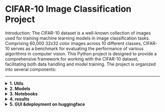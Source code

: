 # CIFAR-10 Image Classification Project

Introduction:
The CIFAR-10 dataset is a well-known collection of images used for training machine learning models in image classification tasks. Comprising 60,000 32x32 color images across 10 different classes, CIFAR-10 serves as a benchmark for evaluating the performance of various algorithms in computer vision.
This Python project is designed to provide a comprehensive framework for working with the CIFAR-10 dataset, facilitating both data handling and model training. The project is organized into several components:

---

<details>

<summary><strong>1. Utils</strong></summary>


<details>

<summary><strong>download_handle_data.py</strong></summary>


This file contains functions for downloading and extracting CIFAR-10 dataset files.



## Functions

### `download_data(url)`
Downloads a `.tar.gz` file from a given URL and saves it locally.

- **Parameters**:
  - `url` (str): URL of the file to download.

- **Process**:
  - Checks if the `data` directory and the `.tar.gz` file already exist.
  - Downloads the file if it doesn't exist.

---

### `extract_cifar10_data(directory)`
Extracts the contents of the downloaded `.tar.gz` file into the specified directory.

- **Parameters**:
  - `directory` (str): Path to extract the contents of the `.tar.gz` file.

- **Process**:
  - Verifies the `.tar.gz` file exists.
  - Extracts the file into the provided directory.

---

## Class: `ConvertDataToImages`

This class handles the conversion of CIFAR-10 dataset batches from binary format to image files, organized into directories based on labels.

### Attributes:
- `labels_dict` (dict): Maps label indices to label names.
- `batch_data` (list): Holds image data for a batch.
- `batch_labels` (list): Holds the labels for images.
- `batch_filenames` (list): Holds filenames of images.
- `labels_names` (list): Stores label names from metadata.

---

### `__init__()`
Initializes the class with empty attributes for labels, data, and filenames.

---

### `load_label_names(meta_file_path)`
Loads the label names from a metadata file.

- **Parameters**:
  - `meta_file_path` (str): Path to the metadata file.

---

### `create_images_folder()`
Creates a directory structure for saving images based on their labels.

- **Process**:
  - Creates an `images` directory with subdirectories named after labels.

---

### `create_image_labels_to_string()`
Creates a dictionary mapping label indices to label names.

---

### `load_batch(file_path)`
Loads a batch of CIFAR-10 data.

- **Parameters**:
  - `file_path` (str): Path to the CIFAR-10 batch file.

---

### `convert_data_to_images(names_paths, end_file)`
Converts image data to images and saves them to the disk.

- **Parameters**:
  - `names_paths` (str): Path to save image names and labels.
  - `end_file` (int): Format indicator for saving labels.

---

### `run(batch_paths, names_paths, end_file)`
Executes the full conversion process: loads data, creates directories, and saves images.

- **Parameters**:
  - `batch_paths` (str): Path to the CIFAR-10 batch file.
  - `names_paths` (str): Path to save image names and labels.
  - `end_file` (int): Format indicator for saving labels.

- **Returns**:
  - `dict`: Mapping of label indices to label names.


---
</details>

<details>
<summary><strong>load_patchs.py</strong></summary>


This file defines functions for model creation, training, evaluation, and prediction using TensorFlow/Keras. It includes several deep learning models (custom CNN, MobileNetV2, VGG16), custom F1 score metric, and utilities for training multiple models and predicting using a trained model. 




## Functions:

### `load_paths_labels(path)`
Loads image paths and corresponding labels from a specified text file.

- **Parameters**:
  - `path` (str): File path to the text file containing image paths and labels.
- **Returns**:
  - `paths_labels` (list): List of image paths and labels.

---

### `handle_images_path_and_labels(paths_labels)`
Processes the paths and labels, generating a list of image paths and corresponding labels.

- **Parameters**:
  - `paths_labels` (list): List of image names and labels.
- **Returns**:
  - `paths` (list): List of processed image paths.
  - `labels` (list): List of corresponding image labels.

---

### `get_patch(paths, labels, patch_size)`
Yields patches of image paths and their labels based on the patch size.

- **Parameters**:
  - `paths` (list): List of image paths.
  - `labels` (list): List of corresponding image labels.
  - `patch_size` (int): The size of the patches to divide the data into.
- **Yields**:
  - Tuple of image paths and labels for each patch.

---

### `load_images_patch(paths)`
Loads a batch of images from the given list of paths and converts them to NumPy arrays.

- **Parameters**:
  - `paths` (list): List of image paths to load.
- **Returns**:
  - `images` (np.array): Array of loaded images.

---

### `read_image_labels(path, patch_size, image_shape)`
Reads image names and labels, then generates and preprocesses image patches in a TensorFlow dataset format.

- **Parameters**:
  - `path` (str): File path to the text file containing image paths and labels.
  - `patch_size` (int): The size of the patches to load.
  - `image_shape` (tuple): Shape of the images (height, width).
- **Returns**:
  - `dataset` (tf.data.Dataset): Preprocessed TensorFlow dataset ready for training.

---

### `extract_labels(dataset)`
Extracts labels and images from the TensorFlow dataset.

- **Parameters**:
  - `dataset` (tf.data.Dataset): The TensorFlow dataset containing images and labels.
- **Returns**:
  - `images` (np.array): Array of images from the dataset.
  - `labels` (np.array): Array of corresponding labels from the dataset.

---
</details>



<details>

<summary><strong>model_training_testing.py</strong></summary>


This file defines functions for model creation, training, evaluation, and prediction using TensorFlow/Keras. It includes several deep learning models (custom CNN, MobileNetV2, VGG16), custom F1 score metric, and utilities for training multiple models and predicting using a trained model. 

---

## Functions:

### `custom_f1_score(y_true, y_pred)`
Custom function for calculating F1 score using Keras backend operations. It rounds predictions, calculates precision and recall, and then computes the F1 score.

- **Parameters**:
  - `y_true`: Ground truth labels.
  - `y_pred`: Predicted labels.
- **Returns**:
  - `f1`: The computed F1 score.

---

### `train_and_evaluate_models(models_list, train_dataset, validation_dataset, epochs, batch_size, final_model, l_r=.001, mome=.9)`
Trains a list of models and evaluates their performance on a validation dataset. Optionally returns the best-performing model.

- **Parameters**:
  - `models_list` (list): List of Keras models to be trained.
  - `train_dataset` (tf.data.Dataset): Dataset for training.
  - `validation_dataset` (tf.data.Dataset): Dataset for validation.
  - `epochs` (int): Number of epochs.
  - `batch_size` (int): Batch size.
  - `final_model` (bool): Whether to return the best model.
  - `l_r` (float): Learning rate (default is 0.001).
  - `mome` (float): Momentum (default is 0.9).
- **Returns**:
  - If `final_model` is `True`: Returns the best trained model and training history.
  - Else: Returns a dictionary with model names and their validation accuracy.

---

### `predict(prediction_model, test_dataset)`
Makes predictions using a trained model and evaluates performance using accuracy and F1 score.

- **Parameters**:
  - `prediction_model`: Trained model to use for prediction.
  - `test_dataset` (tf.data.Dataset): Test dataset.
- **Returns**:
  - `model_acc` (float): Accuracy score.
  - `model_f1` (float): F1 score.
  - `predictions` (np.array): Predicted labels.
  - `labels` (np.array): True labels.

---

## Model Definitions:

### `model_1()`
Defines a custom Convolutional Neural Network (CNN) with several Conv2D, MaxPooling, Dropout, and Dense layers. The final layer has 10 outputs for classification.

- **Returns**:
  - `model` (tf.keras.Model): A compiled CNN model.

---

### `model_2(image_shape, class_len=10)`
Defines a model based on the pre-trained MobileNetV2. The model uses transfer learning with a custom classification head.

- **Parameters**:
  - `image_shape` (tuple): Input image shape.
  - `class_len` (int): Number of output classes (default is 10).
- **Returns**:
  - `clf` (tf.keras.Model): A compiled MobileNetV2 model with custom layers.

---

### `model_3(image_shape, class_len=10)`
Defines a model based on the pre-trained VGG16. Similar to `model_2`, this uses transfer learning with a custom classification head.

- **Parameters**:
  - `image_shape` (tuple): Input image shape.
  - `class_len` (int): Number of output classes (default is 10).
- **Returns**:
  - `clf` (tf.keras.Model): A compiled VGG16 model with custom layers.
</details>

<details>

<summary><strong>plotting.py</strong></summary>
## Summary of Functions

1. **show_images(images_patch, labels)**
   - **Purpose**: Displays a grid of images with corresponding labels.
   - **Parameters**:
     - `images_patch`: A collection of image arrays to display.
     - `labels`: Labels corresponding to each image in `images_patch`.
   - **Functionality**:
     - The function calculates the number of images per row and column, creates a grid, resizes images, and displays them with the class labels as titles.

2. **plot_accuracy(epoch, history, string="Validation")**
   - **Purpose**: Plots the accuracy and loss for both training and validation over epochs.
   - **Parameters**:
     - `epoch`: Total number of epochs.
     - `history`: History object returned by the model training process.
     - `string`: Custom label for the validation metrics.
   - **Functionality**:
     - Generates two plots: one for accuracy and one for loss, showing the metrics for training and validation data over time.

3. **plot_combined_confusion_heat_map(y_train_act, y_train_pred, y_test_act, y_test_pred, str6="")**
   - **Purpose**: Generates side-by-side confusion matrix heatmaps for training and test datasets.
   - **Parameters**:
     - `y_train_act`: Actual labels for the training set.
     - `y_train_pred`: Predicted labels for the training set.
     - `y_test_act`: Actual labels for the test set.
     - `y_test_pred`: Predicted labels for the test set.
     - `str6`: A custom string for labeling.
   - **Functionality**:
     - Produces two heatmaps showing normalized confusion matrices for both training and test datasets, and saves the plot as a PDF.

</details>


</details>

<details> 
<summary><strong> 2. Models </strong></summary>


### Model Outputs and Results

This folder contains the output models and results from the training process, both in **H5** and **Keras** formats, which can be loaded when needed. 

We trained three models, but the best-performing model is **Model 1**.

### Model Architecture Overview

#### **Model 1: Convolutional Neural Network (CNN)**

A deep convolutional neural network that incorporates several convolutional layers, batch normalization, and dropout for regularization.

- **Architecture**:
- Input (32x32x3)
- Conv2D (32 filters, 3x3, ReLU) 
- BatchNormalization
- Conv2D (32 filters, 3x3, ReLU) 
- BatchNormalization ↓ MaxPool2D (2x2) 
- Dropout (20%) ↓ Conv2D (64 filters, 3x3, ReLU) 
- BatchNormalization 
- Conv2D (64 filters, 3x3, ReLU) 
- BatchNormalization 
- MaxPool2D (2x2) 
- Dropout (30%) 
- Conv2D (128 filters, 3x3, ReLU) 
- BatchNormalization 
- Conv2D (128 filters, 3x3, ReLU)
- BatchNormalization
- MaxPool2D (2x2) 
- Dropout (40%) 
- Flatten 
- Dense (128, ReLU) 
- BatchNormalization 
- Dropout (50%) 
- Output (10 classes, Softmax)

```
def model_1():
  model = Sequential()
  model.add(
      Conv2D(32, (3, 3), activation='relu', kernel_initializer='he_uniform', padding='same', input_shape=(32, 32, 3)))
  model.add(BatchNormalization())
  model.add(Conv2D(32, (3, 3), activation='relu', kernel_initializer='he_uniform', padding='same'))
  model.add(BatchNormalization())
  model.add(MaxPool2D((2, 2)))
  model.add(Dropout(0.2))
  model.add(Conv2D(64, (3, 3), activation='relu', kernel_initializer='he_uniform', padding='same'))
  model.add(BatchNormalization())
  model.add(Conv2D(64, (3, 3), activation='relu', kernel_initializer='he_uniform', padding='same'))
  model.add(BatchNormalization())
  model.add(MaxPool2D((2, 2)))
  model.add(Dropout(0.3))
  model.add(Conv2D(128, (3, 3), activation='relu', kernel_initializer='he_uniform', padding='same'))
  model.add(BatchNormalization())
  model.add(Conv2D(128, (3, 3), activation='relu', kernel_initializer='he_uniform', padding='same'))
  model.add(BatchNormalization())
  model.add(MaxPool2D((2, 2)))
  model.add(Dropout(0.4))
  model.add(Flatten())
  model.add(Dense(128, activation='relu', kernel_initializer='he_uniform'))
  model.add(BatchNormalization())
  model.add(Dropout(0.5))
  model.add(Dense(10, activation='softmax'))

  return model
  
```
---

**Model 2: MobileNetV2**
A lightweight model that leverages depthwise separable convolutions to minimize the number of parameters while maintaining performance.

- Input (32x32x3)

- MobileNetV2 (pre-trained on ImageNet)

- GlobalAveragePooling2D

- Dense (512, ReLU)

- Output (10 classes, Softmax)

```
def model_2(image_shape, class_len=10):
    base_model = MobileNetV2(input_shape=(32, 32, 3), include_top=False, weights='imagenet')
    base_model.trainable = False

    clf = Sequential([
        InputLayer(input_shape=image_shape),  # 32x32x3 images
        base_model,
        GlobalAveragePooling2D(),
        Dense(512, activation='relu'),
        Dense(class_len, activation='softmax')
    ])

    return clf
    
```
---

**Model 3: VGG16**
A classic deep learning model known for its simplicity and depth, which has shown great performance in various tasks.

architecture:

- Input (32x32x3)
- VGG16 (pre-trained on ImageNet)
- GlobalAveragePooling2D
- Output (10 classes, Softmax)

```
def model_3(image_shape, class_len=10):
    base_model = VGG16(input_shape=(32, 32, 3), include_top=False, weights='imagenet')
    base_model.trainable = False

    clf = Sequential([
        InputLayer(input_shape=image_shape),  # 32x32x3 images
        base_model,
        GlobalAveragePooling2D(),
        Dense(class_len, activation='softmax')
    ])

    return clf
    
   ```

</details>





<details> <summary><strong>3. Notebooks</strong></summary>  

1. **`download_handle_data`**: Handles downloading and extracting the CIFAR-10 dataset into images using the utility scripts.
2. **`train_test_data`**: Used for training the models, selecting the best-performing one, testing, and generating coverage reports. </details>


<details>
<summary><strong>4. results</strong></summary>

## Model Performance

- **Accuracy**: 0.8567  
- **F1-Score**: 0.8557  

### Classification Report:
| Label      | Precision | Recall  | F1-Score | Support |
|------------|-----------|---------|----------|---------|
| Airplane   | 0.89      | 0.87    | 0.88     | 1000    |
| Automobile | 0.95      | 0.91    | 0.93     | 1000    |
| Bird       | 0.81      | 0.77    | 0.79     | 1000    |
| Cat        | 0.78      | 0.68    | 0.72     | 1000    |
| Deer       | 0.81      | 0.87    | 0.84     | 1000    |
| Dog        | 0.78      | 0.79    | 0.79     | 1000    |
| Frog       | 0.83      | 0.93    | 0.88     | 1000    |
| Horse      | 0.91      | 0.89    | 0.90     | 1000    |
| Ship       | 0.92      | 0.93    | 0.92     | 1000    |
| Truck      | 0.89      | 0.93    | 0.91     | 1000    |

- **Overall Accuracy**: 0.86  
- **Macro Average**: 0.86  
- **Weighted Average**: 0.86  


### Confusion Matrix:

For a visual representation, refer to the confusion matrix image: ![here](images/4.png).

</details>



<details>
<summary><strong>5. GUI &deployment on huggingface</strong></summary>

A Gradio GUI provides a user-friendly interface to deploy the model and visualize the output. It displays an interactive histogram showing the percentage distribution of each class and highlights the predicted class. You can try the model on Hugging Face [**here**](https://huggingface.co/spaces/abdulrahman245/CIFAR-10).

### 1.GUI 
![GUI](images/1.png)

### 2.Classify a deer
![Classify a deer](images/2.png)

### 3.Classify a car as automobile (main class of cars)
![Classify a car as automobile](images/3.png)

</details>

</details>





